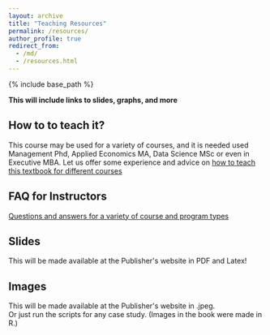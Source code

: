 ```yaml
---
layout: archive
title: "Teaching Resources"
permalink: /resources/
author_profile: true
redirect_from:
  - /md/
  - /resources.html
---
```


{% include base_path %}

**This will include links to slides, graphs, and more**


## How to to teach it?
This course may be used for a variety of courses, and it is needed used Management Phd, Applied Economics MA, Data Science MSc or even in Executive MBA. Let us offer some experience and advice on [how to teach this textbook for different courses](/teaching-guide/)


## FAQ for Instructors
[Questions and answers for a variety of course and program types](/instructor-faq/)

## Slides
This will be made available at the Publisher's website in PDF and Latex!

## Images
This will be made available at the Publisher's website in .jpeg.  
Or just run the scripts for any case study. (Images in the book were made in R.) 


